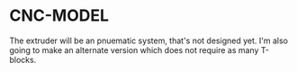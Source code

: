 # CNC-MODEL
The extruder will be an pnuematic system, that's not designed yet. I'm also going to make an alternate version which does not require as many T-blocks. 
